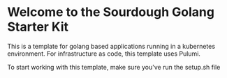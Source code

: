 # Welcome to the Sourdough Golang Starter Kit

This is a template for golang based applications running in a kubernetes environment. For infrastructure
as code, this template uses Pulumi.

To start working with this template, make sure you've run the setup.sh file
